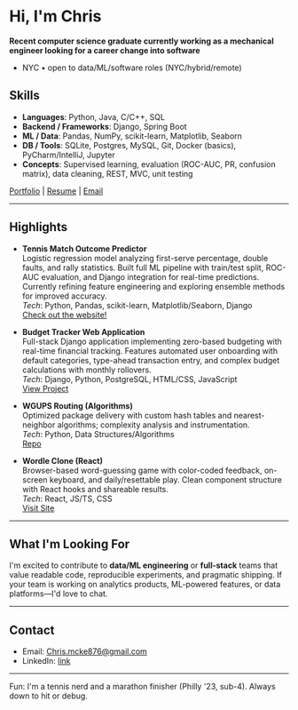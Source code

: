 # Hi, I'm Chris

**Recent computer science graduate currently working as a mechanical engineer looking for a career change into software**  

- NYC • open to data/ML/software roles (NYC/hybrid/remote)

## Skills

- **Languages**: Python, Java, C/C++, SQL  
- **Backend / Frameworks**: Django, Spring Boot  
- **ML / Data**: Pandas, NumPy, scikit-learn, Matplotlib, Seaborn  
- **DB / Tools**: SQLite, Postgres, MySQL, Git, Docker (basics), PyCharm/IntelliJ, Jupyter  
- **Concepts**: Supervised learning, evaluation (ROC-AUC, PR, confusion matrix), data cleaning, REST, MVC, unit testing

[Portfolio](https://chalrees876.github.io/my-portfolio/) | 
<a href="Christopher McKenzie Resume (4).pdf" class="image fit">Resume</a> | 
[Email](mailto:Chris.mcke876@gmail.com)

---

## Highlights

- **Tennis Match Outcome Predictor**  
  Logistic regression model analyzing first-serve percentage, double faults, and rally statistics. Built full ML pipeline with train/test split, ROC-AUC evaluation, and Django integration for real-time predictions. Currently refining feature engineering and exploring ensemble methods for improved accuracy.  
  _Tech_: Python, Pandas, scikit-learn, Matplotlib/Seaborn, Django  
  [Check out the website!](https://tennisml.duckdns.org)

- **Budget Tracker Web Application**  
  Full-stack Django application implementing zero-based budgeting with real-time financial tracking. Features automated user onboarding with default categories, type-ahead transaction entry, and complex budget calculations with monthly rollovers.  
  _Tech_: Django, Python, PostgreSQL, HTML/CSS, JavaScript  
  [View Project](https://github.com/chalrees876/finance-tracker)

- **WGUPS Routing (Algorithms)**  
  Optimized package delivery with custom hash tables and nearest-neighbor algorithms; complexity analysis and instrumentation.  
  _Tech_: Python, Data Structures/Algorithms  
  [Repo](https://github.com/chalrees876/Truck-Delivery-Optimization)

- **Wordle Clone (React)**  
  Browser-based word-guessing game with color-coded feedback, on-screen keyboard, and daily/resettable play. Clean component structure with React hooks and shareable results.  
  _Tech_: React, JS/TS, CSS  
  [Visit Site](https://chalrees876.github.io/wordleClone/)

---

## What I'm Looking For

I'm excited to contribute to **data/ML engineering** or **full-stack** teams that value readable code, reproducible experiments, and pragmatic shipping. If your team is working on analytics products, ML-powered features, or data platforms—I'd love to chat.

---

## Contact

- Email: Chris.mcke876@gmail.com  
- LinkedIn: [link](https://www.linkedin.com/in/christopher-mckenzie-63b7aa19b/)

---

Fun: I'm a tennis nerd and a marathon finisher (Philly '23, sub-4). Always down to hit or debug.
